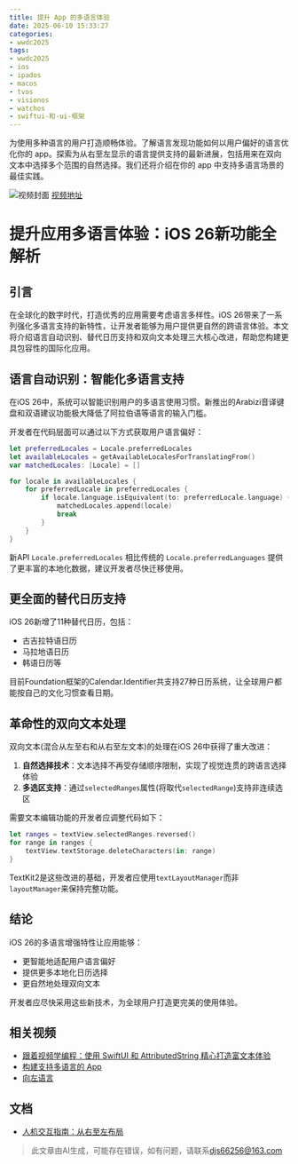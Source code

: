 ```yaml
---
title: 提升 App 的多语言体验
date: 2025-06-10 15:33:27
categories:
- wwdc2025
tags:
- wwdc2025
- ios
- ipados
- macos
- tvos
- visionos
- watchos
- swiftui-和-ui-框架
---
```

为使用多种语言的用户打造顺畅体验。了解语言发现功能如何以用户偏好的语言优化你的 app。探索为从右至左显示的语言提供支持的最新进展，包括用来在双向文本中选择多个范围的自然选择。我们还将介绍在你的 app 中支持多语言场景的最佳实践。
<!--more-->

![视频封面](https://devimages-cdn.apple.com/wwdc-services/images/3055294D-836B-4513-B7B0-0BC5666246B0/9915/9915_wide_250x141_2x.jpg)
[视频地址](https://developer.apple.com/cn/videos/play/wwdc2025/222/)

# 提升应用多语言体验：iOS 26新功能全解析

## 引言
在全球化的数字时代，打造优秀的应用需要考虑语言多样性。iOS 26带来了一系列强化多语言支持的新特性，让开发者能够为用户提供更自然的跨语言体验。本文将介绍语言自动识别、替代日历支持和双向文本处理三大核心改进，帮助您构建更具包容性的国际化应用。

## 语言自动识别：智能化多语言支持

在iOS 26中，系统可以智能识别用户的多语言使用习惯。新推出的Arabizi音译键盘和双语建议功能极大降低了阿拉伯语等语言的输入门槛。

开发者在代码层面可以通过以下方式获取用户语言偏好：

```swift
let preferredLocales = Locale.preferredLocales
let availableLocales = getAvailableLocalesForTranslatingFrom()
var matchedLocales: [Locale] = []

for locale in availableLocales {
    for preferredLocale in preferredLocales {
        if locale.language.isEquivalent(to: preferredLocale.language) {
            matchedLocales.append(locale)
            break
        }
    }
}
```

新API `Locale.preferredLocales` 相比传统的 `Locale.preferredLanguages` 提供了更丰富的本地化数据，建议开发者尽快迁移使用。

## 更全面的替代日历支持

iOS 26新增了11种替代日历，包括：
- 古吉拉特语日历
- 马拉地语日历
- 韩语日历等

目前Foundation框架的Calendar.Identifier共支持27种日历系统，让全球用户都能按自己的文化习惯查看日期。

## 革命性的双向文本处理

双向文本(混合从左至右和从右至左文本)的处理在iOS 26中获得了重大改进：

1. **自然选择技术**：文本选择不再受存储顺序限制，实现了视觉连贯的跨语言选择体验
2. **多选区支持**：通过`selectedRanges`属性(将取代`selectedRange`)支持非连续选区

需要文本编辑功能的开发者应调整代码如下：

```swift
let ranges = textView.selectedRanges.reversed()
for range in ranges {
    textView.textStorage.deleteCharacters(in: range)
}
```

TextKit2是这些改进的基础，开发者应使用`textLayoutManager`而非`layoutManager`来保持完整功能。

## 结论

iOS 26的多语言增强特性让应用能够：
- 更智能地适配用户语言偏好
- 提供更多本地化日历选择
- 更自然地处理双向文本

开发者应尽快采用这些新技术，为全球用户打造更完美的使用体验。

## 相关视频
- [跟着视频学编程：使用 SwiftUI 和 AttributedString 精心打造富文本体验](https://developer.apple.com/videos/play/wwdc2025/280)
- [构建支持多语言的 App](https://developer.apple.com/videos/play/wwdc2024/10185)
- [向左语言](https://developer.apple.com/videos/play/wwdc2022/10107)

## 文档
- [人机交互指南：从右至左布局](https://developer.apple.com/design/human-interface-guidelines/right-to-left)
> 此文章由AI生成，可能存在错误，如有问题，请联系[djs66256@163.com](djs66256@163.com)